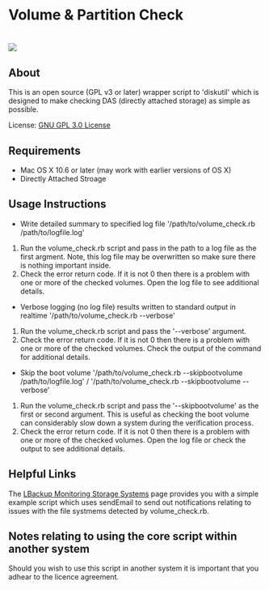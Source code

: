 # Volume & Partition Check #

<h1><img src="http://discussions.apple.com/servlet/JiveServlet/showImage/2-18359334-115214/images.jpeg" valign="middle"/></h1>

About
--------

This is an open source (GPL v3 or later) wrapper script to 'diskutil' which is designed to make checking DAS (directly attached storage) as simple as possible.

License: [GNU GPL 3.0 License][1]


Requirements
---------
 - Mac OS X 10.6 or later (may work with earlier versions of OS X)
 - Directly Attached Stroage


Usage Instructions
---------

 - Write detailed summary to specified log file '/path/to/volume_check.rb /path/to/logfile.log'
  1. Run the volume_check.rb script and pass in the path to a log file as the first argment. Note, this log file may be overwritten so make sure there is nothing important inside.
  2. Check the error return code. If it is not 0 then there is a problem with one or more of the checked volumes. Open the log file to see additional details.

 - Verbose logging (no log file) results written to standard output in realtime '/path/to/volume_check.rb --verbose'
  1. Run the volume_check.rb script and pass the '--verbose' argument.
  2. Check the error return code. If it is not 0 then there is a problem with one or more of the checked volumes. Check the output of the command for additional details.

 - Skip the boot volume '/path/to/volume_check.rb --skipbootvolume /path/to/logfile.log' / '/path/to/volume_check.rb --skipbootvolume --verbose'
  1. Run the volume_check.rb script and pass the '--skipbootvolume' as the first or second argument. This is useful as checking the boot volume can considerably slow down a system during the verification process.
  2. Check the error return code. If it is not 0 then there is a problem with one or more of the checked volumes. Open the log file or check the output to see additional details. 
  
Helpful Links 
---------
The [LBackup Monitoring Storage Systems][2] page provides you with a simple example script which uses sendEmail to send out notifications relating to issues with the file systmems detected by volume_check.rb.

Notes relating to using the core script within another system
---------

Should you wish to use this script in another system it is important that you adhear to the licence agreement.


  [1]: http://www.gnu.org/copyleft/gpl.html
  [2]: http://www.lbackup.org/monitoring_backup_storage


